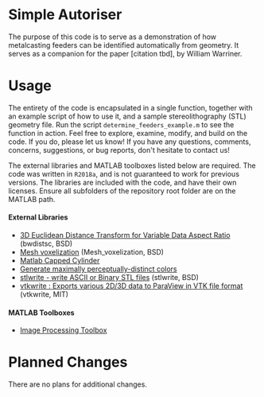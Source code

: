 # Simple Autoriser
The purpose of this code is to serve as a demonstration of how metalcasting feeders can be identified automatically from geometry. It serves as a companion for the paper [citation tbd], by William Warriner.

# Usage
The entirety of the code is encapsulated in a single function, together with an example script of how to use it, and a sample stereolithography (STL) geometry file. Run the script `determine_feeders_example.m` to see the function in action. Feel free to explore, examine, modify, and build on the code. If you do, please let us know! If you have any questions, comments, concerns, suggestions, or bug reports, don't hesitate to contact us!

The external libraries and MATLAB toolboxes listed below are required. The code was written in `R2018a`, and is not guaranteed to work for previous versions. The libraries are included with the code, and have their own licenses. Ensure all subfolders of the repository root folder are on the MATLAB path.

#### External Libraries
- [3D Euclidean Distance Transform for Variable Data Aspect Ratio](https://www.mathworks.com/matlabcentral/fileexchange/15455-3d-euclidean-distance-transform-for-variable-data-aspect-ratio) (bwdistsc, BSD)
- [Mesh voxelization](https://www.mathworks.com/matlabcentral/fileexchange/27390-mesh-voxelisation) (Mesh_voxelization, BSD)
- [Matlab Capped Cylinder](https://github.com/wwarriner/matlab_capped_cylinder)
- [Generate maximally perceptually-distinct colors](https://www.mathworks.com/matlabcentral/fileexchange/29702-generate-maximally-perceptually-distinct-colors)
- [stlwrite - write ASCII or Binary STL files](https://www.mathworks.com/matlabcentral/fileexchange/20922-stlwrite-write-ascii-or-binary-stl-files) (stlwrite, BSD)
- [vtkwrite : Exports various 2D/3D data to ParaView in VTK file format](https://www.mathworks.com/matlabcentral/fileexchange/47814-vtkwrite-exports-various-2d-3d-data-to-paraview-in-vtk-file-format) (vtkwrite, MIT)

#### MATLAB Toolboxes
- [Image Processing Toolbox](https://www.mathworks.com/products/image.html)

# Planned Changes
There are no plans for additional changes.

